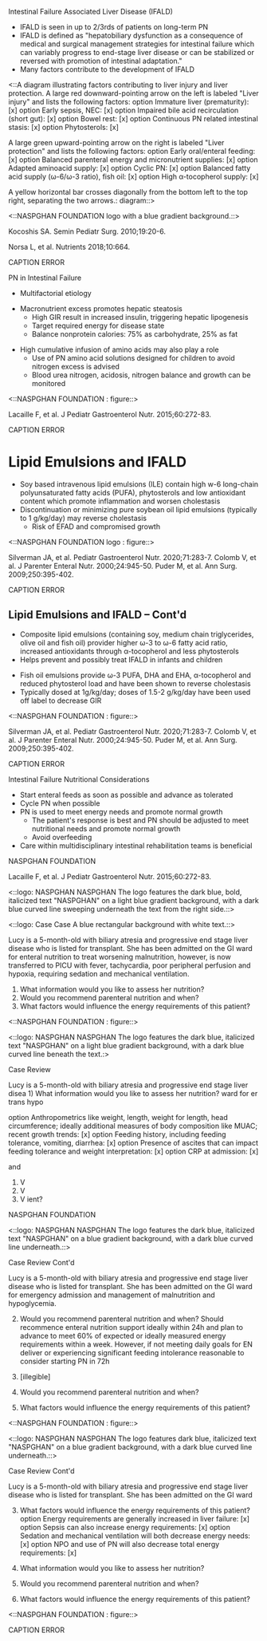<a id='b6ecb705-d02b-4b29-9b73-7bd9e147f628'></a>

Intestinal Failure Associated Liver Disease (IFALD)

<a id='3f25d752-6eea-4504-ba31-457a10ea6d1b'></a>

- IFALD is seen in up to 2/3rds of patients on long-term PN
- IFALD is defined as "hepatobiliary dysfunction as a consequence of medical and surgical management strategies for intestinal failure which can variably progress to end-stage liver disease or can be stabilized or reversed with promotion of intestinal adaptation."
- Many factors contribute to the development of IFALD

<a id='4d0458ea-f232-43b0-b12f-223bafccec0a'></a>

<::A diagram illustrating factors contributing to liver injury and liver protection. A large red downward-pointing arrow on the left is labeled "Liver injury" and lists the following factors:
option Immature liver (prematurity): [x]
option Early sepsis, NEC: [x]
option Impaired bile acid recirculation (short gut): [x]
option Bowel rest: [x]
option Continuous PN related intestinal stasis: [x]
option Phytosterols: [x]

A large green upward-pointing arrow on the right is labeled "Liver protection" and lists the following factors:
option Early oral/enteral feeding: [x]
option Balanced parenteral energy and micronutrient supplies: [x]
option Adapted aminoacid supply: [x]
option Cyclic PN: [x]
option Balanced fatty acid supply (ω-6/ω-3 ratio), fish oil: [x]
option High α-tocopherol supply: [x]

A yellow horizontal bar crosses diagonally from the bottom left to the top right, separating the two arrows.: diagram::>

<a id='2a581be9-5687-4bb8-bd29-1f89e2e6dd05'></a>

<::NASPGHAN FOUNDATION logo with a blue gradient background.::>

<a id='f6e03fa9-820c-4e5c-a397-98ab55e5c604'></a>

Kocoshis SA. Semin Pediatr Surg. 2010;19:20-6.

<a id='ea4058a5-ac78-489a-8b11-e8e6d1458c6e'></a>

Norsa L, et al. Nutrients 2018;10:664.

<a id='d270c4cf-072b-444d-9f6a-62dfa45d2f51'></a>

CAPTION ERROR

<a id='1a2595a1-df51-41be-b60f-7d85f5f13a91'></a>

PN in Intestinal Failure

* Multifactorial etiology

<a id='32889cfe-4935-48e1-ad7b-1c9e72835218'></a>

- Macronutrient excess promotes hepatic steatosis
  - High GIR result in increased insulin, triggering hepatic lipogenesis
  - Target required energy for disease state
  - Balance nonprotein calories: 75% as carbohydrate, 25% as fat

<a id='d59186bf-bc7c-4843-9663-c35e33a24488'></a>

* High cumulative infusion of amino acids may also play a role
  * Use of PN amino acid solutions designed for children to avoid nitrogen excess is advised
  * Blood urea nitrogen, acidosis, nitrogen balance and growth can be monitored

<a id='a206841d-ab19-43b7-9fba-db7138509a3b'></a>

<::NASPGHAN FOUNDATION
: figure::>

<a id='1d4ee8ad-5aa7-40a9-9c69-a8937277e72e'></a>

Lacaille F, et al. J Pediatr Gastroenterol Nutr. 2015;60:272-83.

<a id='d5cd2621-791c-4746-844e-fc0939eb9aa5'></a>

CAPTION ERROR

<a id='21898e66-f55d-4f31-8ff4-c6560d8f9c41'></a>

# Lipid Emulsions and IFALD

*   Soy based intravenous lipid emulsions (ILE) contain high w-6 long-chain polyunsaturated fatty acids (PUFA), phytosterols and low antioxidant content which promote inflammation and worsen cholestasis
*   Discontinuation or minimizing pure soybean oil lipid emulsions (typically to 1 g/kg/day) may reverse cholestasis
    *   Risk of EFAD and compromised growth

<a id='8c4b4004-08fe-4ea1-9e90-03ae9a638659'></a>

<::NASPGHAN FOUNDATION logo
: figure::>

<a id='5b69ca3d-d693-48cf-abf4-a128767b9105'></a>

Silverman JA, et al. Pediatr Gastroenterol Nutr. 2020;71:283-7.
Colomb V, et al. J Parenter Enteral Nutr. 2000;24:945-50.
Puder M, et al. Ann Surg. 2009;250:395-402.

<a id='4eac19e0-ea94-4853-8b5f-517c818b201b'></a>

CAPTION ERROR

<a id='802835d2-4bdb-449f-bcbf-b73fe8debed8'></a>

## Lipid Emulsions and IFALD – Cont'd

* Composite lipid emulsions (containing soy, medium chain triglycerides, olive oil and fish oil) provider higher ω-3 to ω-6 fatty acid ratio, increased antioxidants through α-tocopherol and less phytosterols
* Helps prevent and possibly treat IFALD in infants and children

<a id='229f6f3c-5ac0-4d6b-97d2-9a992e52b520'></a>

* Fish oil emulsions provide ω-3 PUFA, DHA and EHA, α-tocopherol and reduced phytosterol load and have been shown to reverse cholestasis
* Typically dosed at 1g/kg/day; doses of 1.5-2 g/kg/day have been used off label to decrease GIR

<a id='c710f76c-765f-4bc2-aeca-bdb26840bdb5'></a>

<::NASPGHAN FOUNDATION
: figure::>

<a id='26f3cce6-a6ec-4353-87c3-184eaaeb0e46'></a>

Silverman JA, et al. Pediatr Gastroenterol Nutr. 2020;71:283-7.
Colomb V, et al. J Parenter Enteral Nutr. 2000;24:945-50.
Puder M, et al. Ann Surg. 2009;250:395-402.

<a id='f4d0e5b7-5ba6-47ea-897e-d39a9dfb255d'></a>

CAPTION ERROR

<a id='06315174-9d22-4771-93ce-6729350937b7'></a>

Intestinal Failure Nutritional Considerations

* Start enteral feeds as soon as possible and advance as tolerated
* Cycle PN when possible
* PN is used to meet energy needs and promote normal growth
  * The patient's response is best and PN should be adjusted to meet nutritional needs and promote normal growth
  * Avoid overfeeding
* Care within multidisciplinary intestinal rehabilitation teams is beneficial

<a id='9b0a35bb-9c25-4269-9c09-82581c55e3c7'></a>

NASPGHAN
FOUNDATION

<a id='f357e6e0-8a21-48a2-927c-36a0d14045ff'></a>

Lacaille F, et al. J Pediatr Gastroenterol Nutr. 2015;60:272-83.

<a id='97ee7fbc-8e6a-43cc-975c-90dfd6434ef7'></a>

<::logo: NASPGHAN
NASPGHAN
The logo features the dark blue, bold, italicized text "NASPGHAN" on a light blue gradient background, with a dark blue curved line sweeping underneath the text from the right side.::>

<a id='a2e7ab1c-6bd8-4a1f-b924-1f2bd19517af'></a>

<::logo: Case
Case
A blue rectangular background with white text.::>

<a id='c5ce4245-51bb-468e-9cb6-dbecaa21eec3'></a>

Lucy is a 5-month-old with biliary atresia and progressive end stage liver disease who is listed for transplant. She has been admitted on the GI ward for enteral nutrition to treat worsening malnutrition, however, is now transferred to PICU with fever, tachycardia, poor peripheral perfusion and hypoxia, requiring sedation and mechanical ventilation.

<a id='5f193882-2745-4028-9cac-b2c7b3ed0b1f'></a>

1) What information would you like to assess her nutrition?
2) Would you recommend parenteral nutrition and when?
3) What factors would influence the energy requirements of this patient?

<a id='cd5efe5d-99fb-42fb-9cb0-f9ee579a5bc0'></a>

<::NASPGHAN FOUNDATION
: figure::>

<a id='26e5838f-2ff6-4092-a4e6-26a9b208dbfe'></a>

<::logo: NASPGHAN
NASPGHAN
The logo features the dark blue, italicized text "NASPGHAN" on a light blue gradient background, with a dark blue curved line beneath the text.:>

<a id='a06e1c3b-cb6e-4a28-ba5e-6f636bac1f97'></a>

Case Review

<a id='b5f31991-eeb7-4153-98a7-419f75e12005'></a>

Lucy is a 5-month-old with biliary atresia and progressive end stage liver
disea 1) What information would you like to assess her nutrition? ward
for er
trans
hypo

option Anthropometrics like weight, length, weight for length, head circumference; ideally additional measures of body composition like MUAC; recent growth trends: [x]
option Feeding history, including feeding tolerance, vomiting, diarrhea: [x]
option Presence of ascites that can impact feeding tolerance and weight interpretation: [x]
option CRP at admission: [x]

and

1) V
2) V
3) V
ient?

<a id='6d4a63c5-75b8-45f8-ade5-63f11ec2e5f7'></a>

NASPGHAN
FOUNDATION

<a id='6983e46a-a8f9-4898-99ca-2292ae1303c1'></a>

<::logo: NASPGHAN
NASPGHAN
The logo features the dark blue, italicized text "NASPGHAN" on a blue gradient background, with a dark blue curved line underneath.::>

<a id='e24ede4b-28f4-422f-8d9d-a456d3220f06'></a>

Case Review Cont'd

<a id='d74315ce-3ebb-4734-be3a-b83150a0808b'></a>

Lucy is a 5-month-old with biliary atresia and progressive end stage liver
disease who is listed for transplant. She has been admitted on the GI ward
for emergency admission and management of malnutrition and
hypoglycemia.

2) Would you recommend parenteral nutrition and when?
Should recommence enteral nutrition support ideally within 24h
and plan to advance to meet 60% of expected or ideally measured
energy requirements within a week. However, if not meeting daily
goals for EN deliver or experiencing significant feeding intolerance
reasonable to consider starting PN in 72h

1) [illegible]
2) Would you recommend parenteral nutrition and when?
3) What factors would influence the energy requirements of this patient?

<a id='df9c0e3a-80d5-4cc6-9098-248f86bc96ef'></a>

<::NASPGHAN FOUNDATION
: figure::>

<a id='95636053-c724-4c0f-b281-3cffd6a7fda8'></a>

<::logo: NASPGHAN
NASPGHAN
The logo features dark blue, italicized text "NASPGHAN" on a blue gradient background, with a dark blue curved line underneath.::>

<a id='7a02331a-0056-4c9a-89fb-7e73fc51a505'></a>

Case Review Cont'd

<a id='4cca289f-5046-485b-a49e-9055b1a5b5b1'></a>

Lucy is a 5-month-old with biliary atresia and progressive end stage liver disease who is listed for transplant. She has been admitted on the GI ward

3) What factors would influence the energy requirements of this patient?
option Energy requirements are generally increased in liver failure: [x]
option Sepsis can also increase energy requirements: [x]
option Sedation and mechanical ventilation will both decrease energy needs: [x]
option NPO and use of PN will also decrease total energy requirements: [x]

1) What information would you like to assess her nutrition?
2) Would you recommend parenteral nutrition and when?
3) What factors would influence the energy requirements of this patient?

<a id='da34bc69-6618-47a7-a65f-773452bb0f61'></a>

<::NASPGHAN FOUNDATION
: figure::>

<a id='eeddfdb6-e47e-4dac-9201-207177434831'></a>

CAPTION ERROR